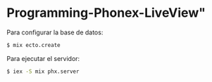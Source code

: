 # Programming-Phonex-LiveView" 

Para configurar la base de datos:

```bash
$ mix ecto.create
```

Para ejecutar el servidor:

```bash
$ iex -S mix phx.server
```

